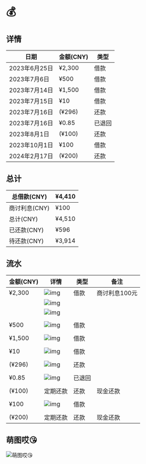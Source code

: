# 💰

## 详情

| 日期          | 金额(CNY) | 类型   |
| ------------- | --------- | ------ |
| 2023年6月25日 | ¥2,300    | 借款   |
| 2023年7月6日  | ¥500      | 借款   |
| 2023年7月14日 | ¥1,500    | 借款   |
| 2023年7月15日 | ¥10       | 借款   |
| 2023年7月16日 | (¥296)    | 还款   |
| 2023年7月16日 | ¥0.85     | 已退回 |
| 2023年8月1日  | (¥100)    | 还款   |
| 2023年10月1日 | ¥100      | 借款   |
| 2024年2月17日 | (¥200)    | 还款   |

## 总计

| 总借款(CNY)   | ¥4,410 |
| ------------- | ------ |
| 商讨利息(CNY) | ¥100   |
| 总计(CNY)     | ¥4,510 |
| 已还款(CNY)   | ¥596   |
| 待还款(CNY)   | ¥3,914 |

## 流水

| 金额(CNY) | 详情                                                         | 类型   | 备注          |
| --------- | ------------------------------------------------------------ | ------ | ------------- |
| ¥2,300    | ![img](photo/clip_cell_image2.png) | 借款   | 商讨利息100元 |
|           | ![img](photo/clip_cell_image8.png) |        |               |
|           | ![img](photo/clip_cell_image7.png) |        |               |
|           |                                                              |        |               |
| ¥500      | ![img](photo/clip_cell_image9.png) | 借款   |               |
|           |                                                              |        |               |
| ¥1,500    | ![img](photo/clip_cell_image4.png) | 借款   |               |
|           |                                                              |        |               |
| ¥10       | ![img](photo/clip_cell_image3.png) | 借款   |               |
|           |                                                              |        |               |
| (¥296)    | ![img](photo/clip_cell_image6.png) | 还款   |               |
|           |                                                              |        |               |
| ¥0.85     | ![img](photo/clip_cell_image5.png) | 已退回 |               |
|           |                                                              |        |               |
| (¥100)    | 定期还款                                                     | 还款   | 现金还款      |
|           |                                                              |        |               |
| ¥100      | ![img](photo/clip_cell_image11.png) | 借款   |               |
|           |                                                              |        |               |
| (¥200)    | 定期还款                                                     | 还款   | 现金还款      |

## 萌图哎😘
![萌图哎😘](https://t.mwm.moe/moe/)
